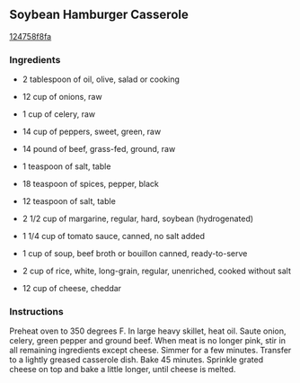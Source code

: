 ## Soybean Hamburger Casserole

[124758f8fa](http://www.food.com/recipe/soybean-hamburger-casserole-58599)

### Ingredients

 - 2 tablespoon of oil, olive, salad or cooking

 - 12 cup of onions, raw

 - 1 cup of celery, raw

 - 14 cup of peppers, sweet, green, raw

 - 14 pound of beef, grass-fed, ground, raw

 - 1 teaspoon of salt, table

 - 18 teaspoon of spices, pepper, black

 - 12 teaspoon of salt, table

 - 2 1/2 cup of margarine, regular, hard, soybean (hydrogenated)

 - 1 1/4 cup of tomato sauce, canned, no salt added

 - 1 cup of soup, beef broth or bouillon canned, ready-to-serve

 - 2 cup of rice, white, long-grain, regular, unenriched, cooked without salt

 - 12 cup of cheese, cheddar

### Instructions

Preheat oven to 350 degrees F. In large heavy skillet, heat oil. Saute onion, celery, green pepper and ground beef. When meat is no longer pink, stir in all remaining ingredients except cheese. Simmer for a few minutes. Transfer to a lightly greased casserole dish. Bake 45 minutes. Sprinkle grated cheese on top and bake a little longer, until cheese is melted.